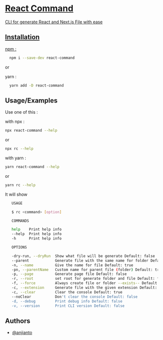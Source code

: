 <a href="https://github.com/Nisaju/react-command" target="\_parent">
<img alt="" src="https://img.shields.io/github/stars/Nisaju/react-command.svg?style=social&label=Star" />

# React Command

CLI for generate React and Next.js File with ease

## Installation

npm :

```bash
  npm i --save-dev react-command
```

or

yarn :

```bash
  yarn add -D react-command
```

## Usage/Examples

Use one of this :

with npx :

```bash
npx react-command --help
```

or

```bash
npx rc --help
```

with yarn :

```bash
yarn react-command --help
```

or

```bash
yarn rc --help
```

It will show

```bash
   USAGE

   $ rc <command> [option]

   COMMANDS

   help    Print help info
   --help  Print help info
   -h      Print help info

   OPTIONS

   -dry-run, --dryRun  Show what file will be generate Default: false
   --parent            Generate file with the same name for folder Default: true
   -n, --name          Give the name for file Default: true
   -pn, --parentName   Custom name for parent file (folder) Default: true
   -p, --page          Generate page file Default: false
   -r, --root          set root for generate folder and file Default: false
   -f, --force         Always create file or folder --exists-- Default: false
   -c, --extension     Generate file with the given extension Default: jsx
   -c, --clear         Clear the console Default: true
   --noClear           Don't clear the console Default: false
   -d, --debug         Print debug info Default: false
   -v, --version       Print CLI version Default: false
```

## Authors

-   [@anjianto](https://www.github.com/anjianto)
